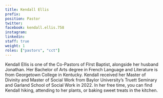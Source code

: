 ```yaml
---
title: Kendall Ellis
prefix:
position: Pastor
twitter:
facebook: kendall.ellis.758
instagram:
linkedin:
staff: true
weight: 1
roles: ["pastors", "cct"]
---
```


Kendall Ellis is one of the Co-Pastors of FIrst Baptist, alongside her husband Jonathan. Her Bachelor of Arts degree in French Language and Literature is from Georgetown College in Kentucky. Kendall received her Master of Divinity and Master of Social Work from Baylor University’s Truett Seminary and Garland School of Social Work in 2022. In her free time, you can find Kendall hiking, attending to her plants, or baking sweet treats in the kitchen.
